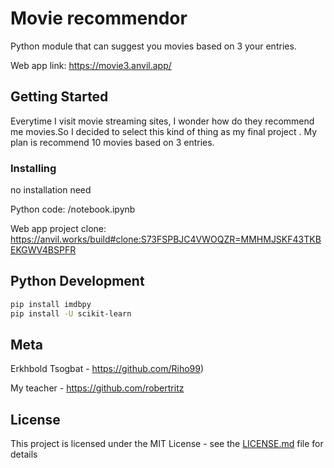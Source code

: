 # Movie recommendor

Python module that can suggest you movies based on 3 your entries.

Web app link: https://movie3.anvil.app/ 

## Getting Started

Everytime I visit movie streaming sites, I wonder how do they recommend me movies.So I decided to select this kind of thing as my final project . My plan is recommend 10 movies based on 3 entries.



### Installing
no installation need

Python code: /notebook.ipynb

Web app project clone: https://anvil.works/build#clone:S73FSPBJC4VWOQZR=MMHMJSKF43TKBEKGWV4BSPFR





## Python Development


```sh
pip install imdbpy
pip install -U scikit-learn
```




 

## Meta

Erkhbold Tsogbat - https://github.com/Riho99)

My teacher - https://github.com/robertritz 

## License

This project is licensed under the MIT License - see the [LICENSE.md](LICENSE.md) file for details

